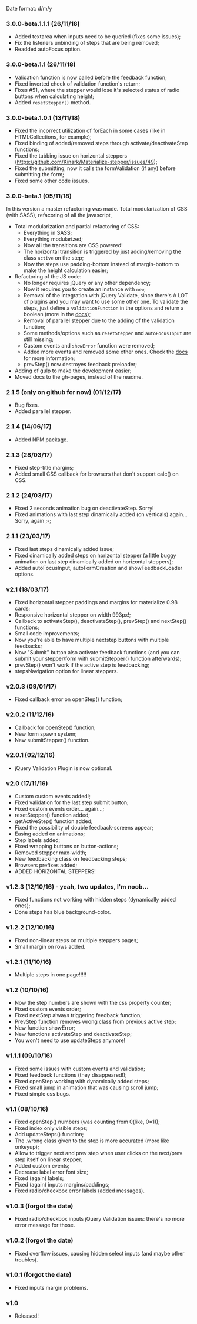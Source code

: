 Date format: d/m/y

### 3.0.0-beta.1.1.1 (26/11/18)
* Added textarea when inputs need to be queried (fixes some issues);
* Fix the listeners unbinding of steps that are being removed;
* Readded autoFocus option.

### 3.0.0-beta.1.1 (26/11/18)
* Validation function is now called before the feedback function;
* Fixed inverted check of validation function's return;
* Fixes #51, where the stepper would lose it's selected status of radio buttons when calculating height;
* Added `resetStepper()` method.

### 3.0.0-beta.1.0.1 (13/11/18)
* Fixed the incorrect utilization of forEach in some cases (like in HTMLCollections, for example);
* Fixed binding of added/removed steps through activate/deactivateStep functions;
* Fixed the tabbing issue on horizontal steppers (https://github.com/Kinark/Materialize-stepper/issues/49);
* Fixed the submitting, now it calls the formValidation (if any) before submitting the form;
* Fixed some other code issues.

### 3.0.0-beta.1 (05/11/18)
In this version a master refactoring was made. Total modularization of CSS (with SASS), refacoring of all the javascript,
* Total modularization and partial refactoring of CSS:
  * Everything in SASS;
  * Everything modularized;
  * Now all the transitions are CSS powered!
  * The horizontal transition is triggered by just adding/removing the class `active` on the step;
  * Now the steps use padding-bottom instead of margin-bottom to make the height calculation easier;
* Refactoring of the JS code:
  * No longer requires jQuery or any other dependency;
  * Now it requires you to create an instance with `new`;
  * Removal of the integration with jQuery Validate, since there's A LOT of plugins and you may want to use some other one. To validate the steps, just define a `validationFunction` in the options and return a boolean (more in the [docs](https://kinark.github.io/Materialize-stepper/));
  * Removal of parallel stepper due to the adding of the validation function;
  * Some methods/options such as `resetStepper` and `autoFocusInput` are still missing;
  * Custom events and `showError` function were removed;
  * Added more events and removed some other ones. Check the [docs](https://kinark.github.io/Materialize-stepper/) for more information;
  * prevStep() now destroyes feedback preloader;
* Adding of gulp to make the development easier;
* Moved docs to the gh-pages, instead of the readme.

### 2.1.5 (only on github for now) (01/12/17)
* Bug fixes.
* Added parallel stepper.

### 2.1.4 (14/06/17)
* Added NPM package.

### 2.1.3 (28/03/17)
* Fixed step-title margins;
* Added small CSS callback for browsers that don't support calc() on CSS.

### 2.1.2 (24/03/17)
* Fixed 2 seconds animation bug on deactivateStep. Sorry!
* Fixed animations with last step dinamically added (on verticals) again... Sorry, again ;-;

### 2.1.1 (23/03/17)
* Fixed last steps dinamically added issue;
* Fixed dinamically added steps on horizontal stepper (a little buggy animation on last step dinamically added on horizontal steppers);
* Added autoFocusInput, autoFormCreation and showFeedbackLoader options.

### v2.1 (18/03/17)
* Fixed horizontal stepper paddings and margins for materialize 0.98 cards;
* Responsive horizontal stepper on width 993px!;
* Callback to activateStep(), deactivateStep(), prevStep() and nextStep() functions;
* Small code improvements;
* Now you're able to have multiple nextstep buttons with multiple feedbacks;
* Now "Submit" button also activate feedback functions (and you can submit your stepper/form with submitStepper() function afterwards);
* prevStep() won't work if the active step is feedbacking;
* stepsNavigation option for linear steppers.

### v2.0.3 (09/01/17)
* Fixed callback error on openStep() function;

### v2.0.2 (11/12/16)
* Callback for openStep() function;
* New form spawn system;
* New submitStepper() function.

### v2.0.1 (02/12/16)
* jQuery Validation Plugin is now optional.

### v2.0 (17/11/16)

* Custom custom events added!;
* Fixed validation for the last step submit button;
* Fixed custom events order... again...;
* resetStepper() function added;
* getActiveStep() function added;
* Fixed the possibility of double feedback-screens appear;
* Easing added on animations;
* Step labels added;
* Fixed wrapping buttons on button-actions;
* Removed stepper max-width;
* New feedbacking class on feedbacking steps;
* Browsers prefixes added;
* ADDED HORIZONTAL STEPPERS!

### v1.2.3 (12/10/16) - yeah, two updates, I'm noob...

* Fixed functions not working with hidden steps (dynamically added ones);
* Done steps has blue background-color.

### v1.2.2 (12/10/16)

* Fixed non-linear steps on multiple steppers pages;
* Small margin on rows added.

### v1.2.1 (11/10/16)

* Multiple steps in one page!!!!!

### v1.2 (10/10/16)

* Now the step numbers are shown with the css property counter;
* Fixed custom events order;
* Fixed nextStep always triggering feedback function;
* PrevStep function removes wrong class from previous active step;
* New function showError;
* New functions activateStep and deactivateStep;
* You won't need to use updateSteps anymore!

### v1.1.1 (09/10/16)

* Fixed some issues with custom events and validation;
* Fixed feedback functions (they disappeared!);
* Fixed openStep working with dynamically added steps;
* Fixed small jump in animation that was causing scroll jump;
* Fixed simple css bugs.

### v1.1 (08/10/16)

* Fixed openStep() numbers (was counting from 0(like, 0=1));
* Fixed index only visible steps;
* Add updateSteps() function;
* The .wrong class given to the step is more accurated (more like onkeyup);
* Allow to trigger next and prev step when user clicks on the next/prev step itself on linear stepper;
* Added custom events;
* Decrease label error font size;
* Fixed (again) labels;
* Fixed (again) inputs margins/paddings;
* Fixed radio/checkbox error labels (added messages).

### v1.0.3 (forgot the date)
* Fixed radio/checkbox inputs jQuery Validation issues: there's no more error message for those.

### v1.0.2 (forgot the date)
* Fixed overflow issues, causing hidden select inputs (and maybe other troubles).

### v1.0.1 (forgot the date)
* Fixed inputs margin problems.

### v1.0
* Released!
